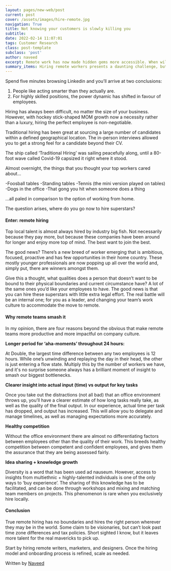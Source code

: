 ```yaml
---
layout: pages/new-web/post
current: post
cover: /assets/images/hire-remote.jpg
navigation: True
title: Not knowing your customers is slowly killing you
subtitle:
date: 2022-02-14 11:07:01
tags: Customer Research
class: post-template
subclass: 'post'
author: naveed
excerpt: Remote work has now made hidden gems more accessible. When will you take advantage?
summary_items: Hiring remote workers presents a daunting challenge, but the pay-offs are massive.
---
```


Spend five minutes browsing Linkedin and you’ll arrive at two conclusions:

1. People like acting smarter than they actually are.
2. For highly skilled positions, the power dynamic has shifted in favour of employees.

Hiring has always been difficult, no matter the size of your business. However, with hockey stick-shaped MOM growth now a necessity rather than a luxury, hiring the perfect employee is non-negotiable.

Traditional hiring has been great at sourcing a large number of candidates within a defined geographical location. The in-person interviews allowed you to get a strong feel for a candidate beyond their CV.

The ship called ‘Traditional Hiring’ was sailing peacefully along, until a 80-foot wave called Covid-19 capsized it right where it stood.

Almost overnight, the things that you thought your top workers cared about…

-Foosball tables
-Standing tables
-Tennis (the mini version played on tables)
-Dogs in the office
-That gong you hit when someone does a thing

…all paled in comparison to the option of working from home.

The question arises, where do you go now to hire superstars?

#### **Enter: remote hiring**

Top local talent is almost always hired by industry big fish. Not necessarily because they pay more, but because these companies have been around for longer and enjoy more top of mind. The best want to join the best.

The good news? There’s a new breed of worker emerging that is ambitious, focused, proactive and has few opportunities in their home country. These mostly younger professionals are now popping up all over the world and, simply put, there are winners amongst them.

Give this a thought, what qualities does a person that doesn’t want to be bound to their physical boundaries and current circumstance have? A lot of the same ones you’d like your employees to have. 
The good news is that you can hire these superstars with little extra legal effort. The real battle will be an internal one; for you as a leader, and changing your team’s work culture to accommodate the move to remote. 

#### **Why remote teams smash it**

In my opinion, there are four reasons beyond the obvious that make remote teams more productive and more impactful on company culture.

**Longer period for ‘aha-moments’ throughout 24 hours:**

At Double, the largest time difference between any two employees is 12 hours. While one’s unwinding and replaying the day in their head, the other is just entering a flow state. Multiply this by the number of workers we have, and it's no surprise someone always has a brilliant moment of insight to smash our biggest bottlenecks. 

**Clearer insight into actual input (time) vs output for key tasks**

Once you take out the distractions (not all bad) that an office environment throws up, you’ll have a clearer estimate of how long tasks really take, as well as the quality of the final output. In our experience, actual time per task has dropped, and output has increased. This will allow you to delegate and manage timelines, as well as managing expectations more accurately.

**Healthy competition**

Without the office environment there are almost no differentiating factors between employees other than the quality of their work. This breeds healthy competition between competent and confident employees, and gives them the assurance that they are being assessed fairly.

**Idea sharing + knowledge growth**

Diversity is a word that has been used ad nauseum. However, access to insights from multiethnic + highly-talented individuals is one of the only ways to ‘buy experience’. The sharing of this knowledge has to be facilitated, and can be done through workshops and mixing and matching team members on projects. This phenomenon is rare when you exclusively hire locally.

#### **Conclusion**

True remote hiring has no boundaries and hires the right person wherever they may be in the world. Some claim to be visionaries, but can’t look past time zone differences and tax policies. Short sighted I know, but it leaves more talent for the real mavericks to pick up.

Start by hiring remote writers, marketers, and designers. Once the hiring model and onboarding process is refined, scale as needed.

Written by [Naveed](https://www.linkedin.com/in/naveed-tariq/)